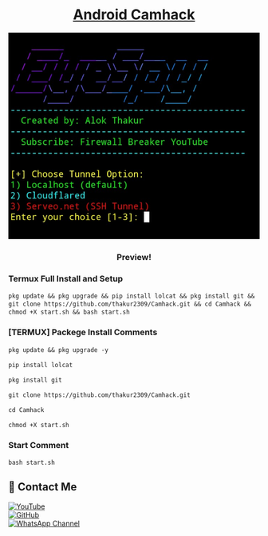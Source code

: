 <h1 align="center"><u>Android Camhack</u></h1>

![Instagram Image ](https://raw.githubusercontent.com/thakur2309/Camhack/refs/heads/main/Screenshot_2025_0412_084302.jpg)

<h3 align="center"> Preview!</h3>

### Termux Full Install and Setup 
```
pkg update && pkg upgrade && pip install lolcat && pkg install git && git clone https://github.com/thakur2309/Camhack.git && cd Camhack && chmod +X start.sh && bash start.sh
```

### [TERMUX] Packege Install Comments

```
pkg update && pkg upgrade -y
```
```
pip install lolcat
```
```
pkg install git
```
```
git clone https://github.com/thakur2309/Camhack.git
```
```
cd Camhack
```
```
chmod +X start.sh
```

### Start Comment
```
bash start.sh
```


## 📌 Contact Me  

<a href="https://youtube.com/@firewallbreaker09">
  <img src="https://img.shields.io/badge/YouTube-FF0000?style=for-the-badge&logo=youtube&logoColor=white" alt="YouTube">
</a>  
<br>  

<a href="https://github.com/thakur2309?tab=repositories">
  <img src="https://img.shields.io/badge/GitHub-000000?style=for-the-badge&logo=github&logoColor=white" alt="GitHub">
</a>  
<br>  

<a href="https://whatsapp.com/channel/0029VbAiqVMKLaHjg5J1Nm2F">
  <img src="https://img.shields.io/badge/WhatsApp-25D366?style=for-the-badge&logo=whatsapp&logoColor=white" alt="WhatsApp Channel">
</a>
